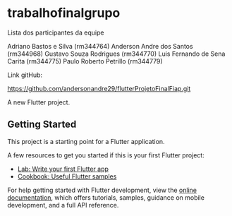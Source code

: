 # trabalhofinalgrupo

Lista dos participantes da equipe

Adriano Bastos e Silva (rm344764)
Anderson Andre dos Santos (rm344968)
Gustavo Souza Rodrigues (rm344770)
Luis Fernando de Sena Carita (rm344775)
Paulo Roberto Petrillo (rm344779)

Link gitHub:

https://github.com/andersonandre29/flutterProjetoFinalFiap.git

A new Flutter project.

## Getting Started

This project is a starting point for a Flutter application.

A few resources to get you started if this is your first Flutter project:

- [Lab: Write your first Flutter app](https://docs.flutter.dev/get-started/codelab)
- [Cookbook: Useful Flutter samples](https://docs.flutter.dev/cookbook)

For help getting started with Flutter development, view the
[online documentation](https://docs.flutter.dev/), which offers tutorials,
samples, guidance on mobile development, and a full API reference.
